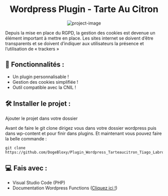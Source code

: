 <h1 align="center" id="title">Wordpress Plugin - Tarte Au Citron</h1>

<p align="center"><img src="https://socialify.git.ci/DogeBloxy/Plugin_Wordpress_Tarteaucitron_Tiago_Labro/image?font=Raleway&amp;language=1&amp;name=1&amp;owner=1&amp;pattern=Overlapping+Hexagons&amp;stargazers=1&amp;theme=Dark" alt="project-image"></p>

<p id="description">Depuis la mise en place du RGPD, la gestion des cookies est devenue un élément important à mettre en place. Les sites internet se doivent d’être transparents et se doivent d’indiquer aux utilisateurs la présence et l’utilisation de « trackers » </p>

<h2>🧐 Fonctionnalités :</h2>

* Un plugin personnalisable !
* Gestion des cookies simplifiée !
* Outil compatible avec la CNIL !

<h2>🛠️ Installer le projet :</h2>

<p>Ajouter le projet dans votre dossier</p>
<p>Avant de faire le git clone dirigez vous dans votre dossier wordpress puis dans wp-content et pour finir dans plugins. Et maintenant vous pouvez faire la belle commande :</p>

```
git clone https://github.com/DogeBloxy/Plugin_Wordpress_Tarteaucitron_Tiago_Labro
```
<h2>💻 Fais avec :</h2>

* Visual Studio Code (PHP)
* Documentation Wordpress Functions (<a href="https://developer.wordpress.org/reference/functions/">Cliquez ici !</a>)
